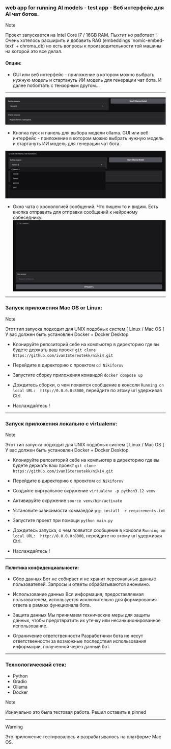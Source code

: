 ### web app for running AI models - test app - Веб интерфейс для AI чат ботов. 
> [!NOTE]
> Проект запускается на Intel Core i7 / 16GB RAM. 
> Пыхтит но работает !
> Очень хотелось расширить и добавить RAG (embeddings 'nomic-embed-text' + chroma_db)
> но есть вопросы к производительности той машины на которой это все делал.

#### Опции:
- GUI или веб интерфейс - приложение в котором можно выбрать нужную модель и стартануть ИИ модель для генерации чат бота. 
И далее поболтать с тензорным другом...

--- 

![Превью](pics/section-model.png)

- Кнопка пуск и панель для выбора модели ollama.
GUI или веб интерфейс - приложение в котором можно выбрать нужную модель и стартануть ИИ модель для генерации чат бота.


![Превью](pics/models-chooice.png)


- Окно чата с хpонологией сообщений. Что пишем то и видим. Есть кнопка отправить для отправки сообщений к нейроному собеседнику.
![Превью](pics/chat-window.png)



---

### Запуск приложения Mac OS or Linux:

> [!NOTE]
> Этот тип запуска подходит для UNIX подобных систем [ Linux / Mac OS ]
> У вас должен быть установлен Docker + Docker Desktop

- Клонируйте репозиторий себе на компьютер в директорию где вы будете держать ваш проект `git clone https://github.com/ivanIStereotekk/niki4.git`

- Перейдите в директорию с проектом  `cd Nikiforov`

- Запустите сборку приложения командой `docker compose up`

- Дождитесь сборки, о чем появится сообщение в консоли `Running on local URL:  http://0.0.0.0:8000`, перейдите по этому  url удерживая Ctrl.

- Наслаждайтесь !


---


### Запуск приложения локально с virtualenv:

> [!NOTE]
> Этот тип запуска подходит для UNIX подобных систем [ Linux / Mac OS ]
> У вас должен быть установлен Docker + Docker Desktop



- Клонируйте репозиторий себе на компьютер в директорию где вы будете держать ваш проект `git clone https://github.com/ivanIStereotekk/niki4.git`

- Перейдите в директорию с проектом  `cd Nikiforov`

- Создайте виртуальное окружение `virtualenv -p python3.12 venv`

- Активируйте окружение `source venv/bin/activate`

- Установите зависимости коммандой  `pip install -r requirements.txt`

- Запустите проект при помощи `python main.py`

- Дождитесь запуска, о чем появится сообщение в консоли `Running on local URL:  http://0.0.0.0:8000`, перейдите по этому  url удерживая Ctrl.

- Наслаждайтесь !

---




#### Политика конфиденциальности:

- Сбор данных
Бот не собирает и не хранит персональные данные пользователей. Запросы и ответы обрабатываются анонимно.

- Использование данных
Вся информация, предоставляемая пользователем, используется исключительно для формирования ответа в рамках функционала бота.

- Защита данных
Мы принимаем технические меры для защиты данных, чтобы предотвратить их утечку или несанкционированное использование.

- Ограничение ответственности
Разработчики бота не несут ответственности за возможные последствия использования информации, полученной через данный бот.


--- 
### Технологический стек:
- Python
- Gradio
- Ollama
- Docker


> [!NOTE]
> Изначально это была тестовая работа. 
> Решил оставить в pinned 


---

> [!WARNING]
> Это приложение тестировалось и разрабатывалось на платформе Mac OS.